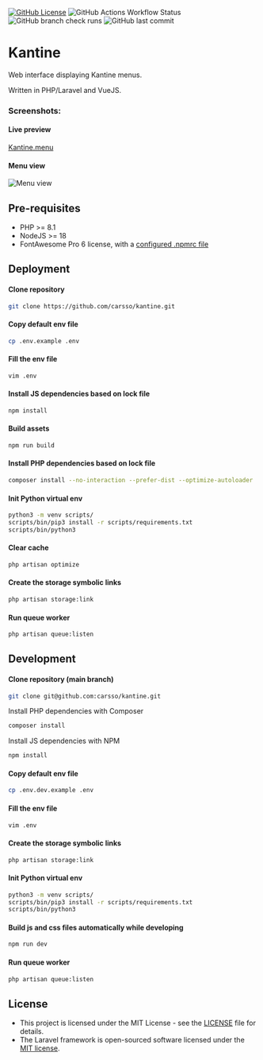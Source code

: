 [![GitHub License](https://img.shields.io/github/license/carsso/kantine)](LICENSE)
![GitHub Actions Workflow Status](https://img.shields.io/github/actions/workflow/status/carsso/kantine/build.yml)
![GitHub branch check runs](https://img.shields.io/github/check-runs/carsso/kantine/main)
![GitHub last commit](https://img.shields.io/github/last-commit/carsso/kantine)

# Kantine

Web interface displaying Kantine menus.

Written in PHP/Laravel and VueJS.

### Screenshots:

#### Live preview

[Kantine.menu](https://kantine.menu)

#### Menu view

![Menu view](https://user-images.githubusercontent.com/666182/258982451-8f32fcd3-319c-4141-970e-cbe1cc04bcca.png)

## Pre-requisites

- PHP >= 8.1
- NodeJS >= 18
- FontAwesome Pro 6 license, with a [configured .npmrc file](https://docs.fontawesome.com/web/setup/packages#project-specific-using-configuration-files)

## Deployment

#### Clone repository 

```sh
git clone https://github.com/carsso/kantine.git
```

#### Copy default env file

```sh
cp .env.example .env
```

#### Fill the env file

```sh
vim .env
```

#### Install JS dependencies based on lock file

```sh
npm install
```

#### Build assets

```sh
npm run build
```

#### Install PHP dependencies based on lock file

```sh
composer install --no-interaction --prefer-dist --optimize-autoloader
```

#### Init Python virtual env

```sh
python3 -m venv scripts/
scripts/bin/pip3 install -r scripts/requirements.txt
scripts/bin/python3
```

#### Clear cache

```sh
php artisan optimize
```

#### Create the storage symbolic links

```sh
php artisan storage:link
```

#### Run queue worker

```sh
php artisan queue:listen
```

## Development

#### Clone repository (main branch)

```sh
git clone git@github.com:carsso/kantine.git
```

Install PHP dependencies with Composer

```sh
composer install
```

Install JS dependencies with NPM

```sh
npm install
```

#### Copy default env file

```sh
cp .env.dev.example .env
```

#### Fill the env file

```sh
vim .env
```

#### Create the storage symbolic links

```sh
php artisan storage:link
```

#### Init Python virtual env

```sh
python3 -m venv scripts/
scripts/bin/pip3 install -r scripts/requirements.txt
scripts/bin/python3
```

#### Build js and css files automatically while developing

```sh
npm run dev
```

#### Run queue worker

```sh
php artisan queue:listen
```

## License

- This project is licensed under the MIT License - see the [LICENSE](LICENSE) file for details.
- The Laravel framework is open-sourced software licensed under the [MIT license](https://opensource.org/licenses/MIT).
